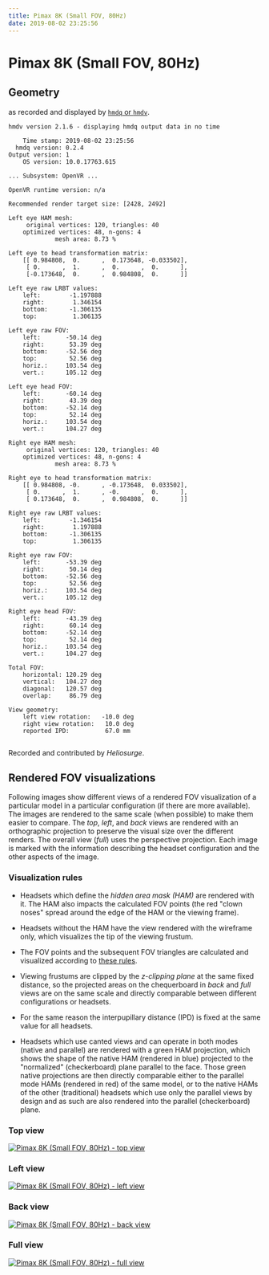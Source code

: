 ```yaml
---
title: Pimax 8K (Small FOV, 80Hz)
date: 2019-08-02 23:25:56
---
```

# Pimax 8K (Small FOV, 80Hz)

## Geometry

as recorded and displayed by [`hmdq` or `hmdv`](https://github.com/risa2000/hmdq).
```
hmdv version 2.1.6 - displaying hmdq output data in no time

    Time stamp: 2019-08-02 23:25:56
  hmdq version: 0.2.4
Output version: 1
    OS version: 10.0.17763.615

... Subsystem: OpenVR ...

OpenVR runtime version: n/a

Recommended render target size: [2428, 2492]

Left eye HAM mesh:
     original vertices: 120, triangles: 40
    optimized vertices: 48, n-gons: 4
             mesh area: 8.73 %

Left eye to head transformation matrix:
    [[ 0.984808,  0.      ,  0.173648, -0.033502],
     [ 0.      ,  1.      ,  0.      ,  0.      ],
     [-0.173648,  0.      ,  0.984808,  0.      ]]

Left eye raw LRBT values:
    left:        -1.197888
    right:        1.346154
    bottom:      -1.306135
    top:          1.306135

Left eye raw FOV:
    left:       -50.14 deg
    right:       53.39 deg
    bottom:     -52.56 deg
    top:         52.56 deg
    horiz.:     103.54 deg
    vert.:      105.12 deg

Left eye head FOV:
    left:       -60.14 deg
    right:       43.39 deg
    bottom:     -52.14 deg
    top:         52.14 deg
    horiz.:     103.54 deg
    vert.:      104.27 deg

Right eye HAM mesh:
     original vertices: 120, triangles: 40
    optimized vertices: 48, n-gons: 4
             mesh area: 8.73 %

Right eye to head transformation matrix:
    [[ 0.984808, -0.      , -0.173648,  0.033502],
     [ 0.      ,  1.      , -0.      ,  0.      ],
     [ 0.173648,  0.      ,  0.984808,  0.      ]]

Right eye raw LRBT values:
    left:        -1.346154
    right:        1.197888
    bottom:      -1.306135
    top:          1.306135

Right eye raw FOV:
    left:       -53.39 deg
    right:       50.14 deg
    bottom:     -52.56 deg
    top:         52.56 deg
    horiz.:     103.54 deg
    vert.:      105.12 deg

Right eye head FOV:
    left:       -43.39 deg
    right:       60.14 deg
    bottom:     -52.14 deg
    top:         52.14 deg
    horiz.:     103.54 deg
    vert.:      104.27 deg

Total FOV:
    horizontal: 120.29 deg
    vertical:   104.27 deg
    diagonal:   120.57 deg
    overlap:     86.79 deg

View geometry:
    left view rotation:   -10.0 deg
    right view rotation:   10.0 deg
    reported IPD:          67.0 mm


```
Recorded and contributed by _Heliosurge_.

## Rendered FOV visualizations

Following images show different views of a rendered FOV visualization of a
particular model in a particular configuration (if there are more available).
The images are rendered to the same scale (when possible) to make them easier
to compare. The _top_, _left_, and _back_ views are rendered with an
orthographic projection to preserve the visual size over the different renders.
The overall view (_full_) uses the perspective projection. Each image is marked
with the information describing the headset configuration and the other aspects
of the image.

### Visualization rules

* Headsets which define the _hidden area mask (HAM)_ are rendered with it. The
  HAM also impacts the calculated FOV points (the red "clown noses" spread
  around the edge of the HAM or the viewing frame).

* Headsets without the HAM have the view rendered with the wireframe only, which
  visualizes the tip of the viewing frustum.

* The FOV points and the subsequent FOV triangles are calculated and visualized
  according to [these
  rules](https://risa2000.github.io/vrdocs/docs/hmd_fov_calculation).

* Viewing frustums are clipped by the _z-clipping plane_ at the same fixed
  distance, so the projected areas on the chequerboard in _back_ and _full_
  views are on the same scale and directly comparable between different
  configurations or headsets.

* For the same reason the interpupillary distance (IPD) is fixed at the same
  value for all headsets.

* Headsets which use canted views and can operate in both modes (native and
  parallel) are rendered with a green HAM projection, which shows the shape of
  the native HAM (rendered in blue) projected to the "normalized"
  (checkerboard) plane parallel to the face. Those green native projections are
  then directly comparable either to the parallel mode HAMs (rendered in red)
  of the same model, or to the native HAMs of the other (traditional) headsets
  which use only the parallel views by design and as such are also rendered
  into the parallel (checkerboard) plane.

### Top view
[![Pimax 8K (Small FOV, 80Hz) - top view](../images/Pimax8K_Small_Native_R80_top.dmx.png)](../images/Pimax8K_Small_Native_R80_top.dmx.png)

### Left view
[![Pimax 8K (Small FOV, 80Hz) - left view](../images/Pimax8K_Small_Native_R80_left.dmx.png)](../images/Pimax8K_Small_Native_R80_left.dmx.png)

### Back view
[![Pimax 8K (Small FOV, 80Hz) - back view](../images/Pimax8K_Small_Native_R80_back.dmx.png)](../images/Pimax8K_Small_Native_R80_back.dmx.png)

### Full view
[![Pimax 8K (Small FOV, 80Hz) - full view](../images/Pimax8K_Small_Native_R80_over.dmx.png)](../images/Pimax8K_Small_Native_R80_over.dmx.png)

